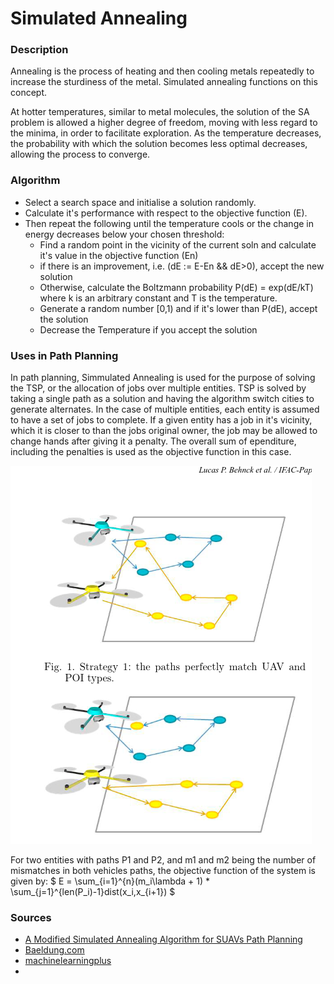 # Simulated Annealing

### Description

Annealing is the process of heating and then cooling metals repeatedly to increase the sturdiness of the metal. Simulated annealing functions on this concept.

At hotter temperatures, similar to metal molecules, the solution of the SA problem is allowed a higher degree of freedom, moving with less regard to the minima, in order to facilitate exploration. As the temperature decreases, the probability with which the solution becomes less optimal decreases, allowing the process to converge.

### Algorithm

* Select a search space and initialise a solution randomly.
* Calculate it's performance with respect to the objective function (E).
* Then repeat the following until the temperature cools or the change in energy decreases below your chosen threshold:
  * Find a random point in the vicinity of the current soln and calculate it's value in the objective function (En)
  * if there is an improvement, i.e. (dE := E-En && dE>0), accept the new solution
  * Otherwise, calculate the Boltzmann probability P(dE) = exp(dE/kT) where k is an arbitrary constant and T is the temperature.
  * Generate a random number [0,1) and if it's lower than P(dE), accept the solution
  * Decrease the Temperature if you accept the solution



### Uses in Path Planning

In path planning, Simmulated Annealing is used for the purpose of solving the TSP, or the allocation of jobs over multiple entities. TSP is solved by taking a single path as a solution and having the algorithm switch cities to generate alternates. In the case of multiple entities, each entity is assumed to have a set of jobs to complete. If a given entity has a job in it's vicinity, which it is closer to than the jobs original owner, the job may be allowed to change hands after giving it a penalty. The overall sum of ependiture, including the penalties is used as the objective function in this case.

![Simulated Annealing on Simple UAVs](https://github.com/P3rdix/Metaheuristic-Optimization-Algorithms/blob/main/resources/Simulated-Annealing-in-Path-Planning.png)

For two entities with paths P1 and P2, and m1 and m2 being the number of mismatches in both vehicles paths, the objective function of the system is given by:
$ E = \sum_{i=1}^{n}(m_i\lambda + 1) * \sum_{j=1}^{len(P_i)-1}dist(x_i,x_{i+1}) $


### Sources

* [A Modified Simulated Annealing Algorithm for SUAVs Path Planning](https://www.sciencedirect.com/science/article/pii/S2405896315009763?ref=pdf_download&fr=RR-2&rr=8ba9a3302a479374)
* [Baeldung.com](https://www.baeldung.com/cs/simulated-annealing)
* [machinelearningplus](https://www.machinelearningplus.com/machine-learning/simulated-annealing-algorithm-explained-from-scratch-python/)
* 



